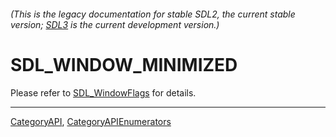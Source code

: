 ###### (This is the legacy documentation for stable SDL2, the current stable version; [SDL3](https://wiki.libsdl.org/SDL3/) is the current development version.)
# SDL_WINDOW_MINIMIZED

Please refer to [SDL_WindowFlags](SDL_WindowFlags) for details.

----
[CategoryAPI](CategoryAPI), [CategoryAPIEnumerators](CategoryAPIEnumerators)

